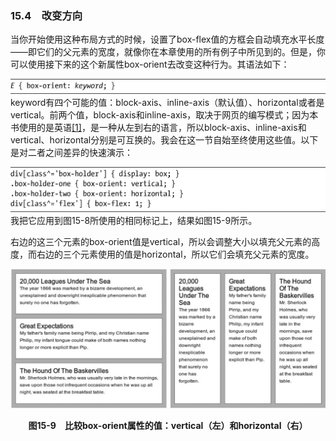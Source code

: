 ### 15.4　改变方向

当你开始使用这种布局方式的时候，设置了box-flex值的方框会自动填充水平长度——即它们的父元素的宽度，就像你在本章使用的所有例子中所见到的。但是，你可以使用接下来的这个新属性box-orient去改变这种行为。其语法如下：

![664.png](../images/664.png)
keyword有四个可能的值：block-axis、inline-axis（默认值）、horizontal或者是vertical。前两个值，block-axis和inline-axis，取决于网页的编写模式；因为本书使用的是英语<a class="my_markdown" href="['../Text/Chapter15.html#jzyy1']">[1]</a>，是一种从左到右的语言，所以block-axis、inline-axis和vertical、horizontal分别是可互换的。我会在这一节自始至终使用这些值。以下是对二者之间差异的快速演示：

![665.png](../images/665.png)
我把它应用到图15-8所使用的相同标记上，结果如图15-9所示。

右边的这三个元素的box-orient值是vertical，所以会调整大小以填充父元素的高度，而右边的三个元素使用的值是horizontal，所以它们会填充父元素的宽度。

![666.png](../images/666.png)
<center class="my_markdown"><b class="my_markdown">图15-9　比较box-orient属性的值：vertical（左）和horizontal（右）</b></center>

